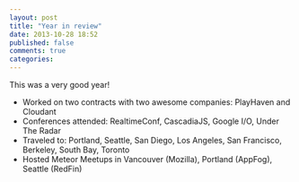 ```yaml
---
layout: post
title: "Year in review"
date: 2013-10-28 18:52
published: false
comments: true
categories:
---
```


This was a very good year!

* Worked on two contracts with two awesome companies: PlayHaven and Cloudant
* Conferences attended: RealtimeConf, CascadiaJS, Google I/O, Under The Radar
* Traveled to: Portland, Seattle, San Diego, Los Angeles, San Francisco, Berkeley, South Bay, Toronto
* Hosted Meteor Meetups in Vancouver (Mozilla), Portland (AppFog), Seattle (RedFin)
